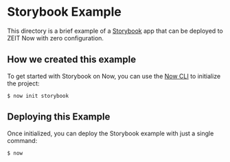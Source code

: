 # Storybook Example

This directory is a brief example of a [Storybook](https://storybook.js.org/) app that can be deployed to ZEIT Now with zero configuration.

## How we created this example

To get started with Storybook on Now, you can use the [Now CLI](https://zeit.co/download) to initialize the project:

```shell
$ now init storybook
```

## Deploying this Example

Once initialized, you can deploy the Storybook example with just a single command:

```shell
$ now
```
